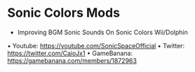 # Sonic Colors Mods
- Improving BGM Sonic Sounds On Sonic Colors Wii/Dolphin

• Youtube: https://youtube.com/SonicSpaceOfficial
• Twitter: https://twitter.com/CaioJx1
• GameBanana: https://gamebanana.com/members/1872963

